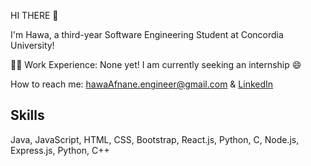 HI THERE :wave:

I'm Hawa, a third-year Software Engineering Student at Concordia University!

:woman_technologist: Work Experience:
None yet! I am currently seeking an internship :smile:

How to reach me: hawaAfnane.engineer@gmail.com & <a href="https://www.linkedin.com/in/hawa-afnane-said-07935b2a7/">LinkedIn</a>

## Skills
Java, JavaScript, HTML, CSS, Bootstrap, React.js, Python, C, Node.js, Express.js, Python, C++
